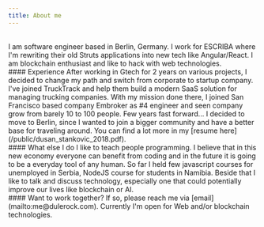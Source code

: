 ```yaml
---
title: About me
---
```


<br/>
I am software engineer based in Berlin, Germany. I work for ESCRIBA where I'm rewriting their old Struts applications into new tech like Angular/React. I am blockchain enthusiast and like to hack with web technologies.

<br/>
#### Experience
After working in Gtech for 2 years on various projects, I decided to change my path and switch from corporate to startup company. I've joined TruckTrack and help them build a modern SaaS solution for managing trucking companies. With my mission done there, I joined San Francisco based company Embroker as #4 engineer and seen company grow from barely 10 to 100 people. Few years fast forward... I decided to move to Berlin, since I wanted to join a bigger community and have a better base for traveling around. You can find a lot more in my [resume here](/public/dusan_stankovic_2018.pdf).

<br/>
#### What else I do
I like to teach people programming. I believe that in this new economy everyone can benefit from coding and in the future it is going to be a everyday tool of any human. So far I held few javascript courses for unemployed in Serbia, NodeJS course for students in Namibia. 
Beside that I like to talk and discuss technology, especially one that could potentially improve our lives like blockchain or AI.

<br/>
#### Want to work together?
If so, please reach me via [email](mailto:me@dulerock.com). Currently I'm open for Web and/or blockchain technologies. 